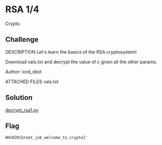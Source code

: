 # RSA 1/4
Crypto

## Challenge 
DESCRIPTION
Let's learn the basics of the RSA cryptosystem!

Download vals.txt and decrypt the value of c given all the other params.

Author: lord_idiot

ATTACHED FILES
vals.txt

## Solution

[decrypt_rsa1.py](decrypt_rsa1.py)

## Flag

	WH2020{Great_job_welcome_to_crypto}'
